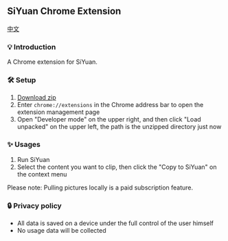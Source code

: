 ## SiYuan Chrome Extension 

[中文](https://github.com/siyuan-note/siyuan-chrome/blob/main/README_zh_CN.md)

### 💡 Introduction

A Chrome extension for SiYuan.

### 🛠️ Setup

1. [Download zip](https://github.com/siyuan-note/chrome-web-clipper/archive/refs/heads/main.zip)
2. Enter `chrome://extensions` in the Chrome address bar to open the extension management page
3. Open "Developer mode" on the upper right, and then click "Load unpacked" on the upper left, the path is the unzipped directory just now

### ✨  Usages

1. Run SiYuan
2. Select the content you want to clip, then click the "Copy to SiYuan" on the context menu

Please note: Pulling pictures locally is a paid subscription feature.

### 🔒 Privacy policy

* All data is saved on a device under the full control of the user himself
* No usage data will be collected
